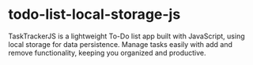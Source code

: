 # todo-list-local-storage-js
TaskTrackerJS is a lightweight To-Do list app built with JavaScript, using local storage for data persistence. Manage tasks easily with add and remove functionality, keeping you organized and productive.
